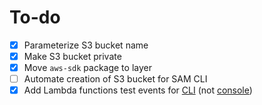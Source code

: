 # To-do

- [x] Parameterize S3 bucket name
- [x] Make S3 bucket private
- [x] Move `aws-sdk` package to layer
- [ ] Automate creation of S3 bucket for SAM CLI
- [x] Add Lambda functions test events for [CLI](https://awscli.amazonaws.com/v2/documentation/api/latest/reference/lambda/invoke.html) (not [console](https://github.com/aws/serverless-application-model/issues/475))
